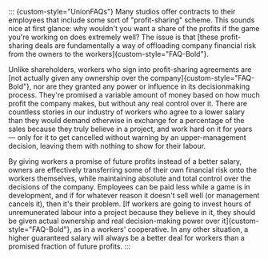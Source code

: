 ::: {custom-style="UnionFAQs"}
Many studios offer contracts to their employees that include some sort of
"profit-sharing" scheme. This sounds nice at first glance: why wouldn't you want
a share of the profits if the game you're working on does extremely well? The
issue is that [these profit-sharing deals are fundamentally a way of offloading
company financial risk from the owners to the workers]{custom-style="FAQ-Bold"}.

Unlike shareholders, workers who sign into profit-sharing agreements are [not
actually given any ownership over the company]{custom-style="FAQ-Bold"}, nor are
they granted any power or influence in its decisionmaking process. They're
promised a variable amount of money based on how much profit the company makes,
but without any real control over it. There are countless stories in our
industry of workers who agree to a lower salary than they would demand otherwise
in exchange for a percentage of the sales because they truly believe in a
project, and work hard on it for years — only for it to get cancelled without
warning by an upper-management decision, leaving them with nothing to show for
their labour.

By giving workers a promise of future profits instead of a better salary, owners
are effectively transferring some of their own financial risk onto the workers
themselves, while maintaining absolute and total control over the decisions of
the company. Employees can be paid less while a game is in development, and if
for whatever reason it doesn't sell well (or management cancels it), then it's
their problem. [If workers are going to invest hours of unremunerated labour
into a project because they believe in it, they should be given actual ownership
and real decision-making power over it]{custom-style="FAQ-Bold"}, as in a
workers' cooperative. In any other situation, a higher guaranteed salary will
always be a better deal for workers than a promised fraction of future profits.
:::

